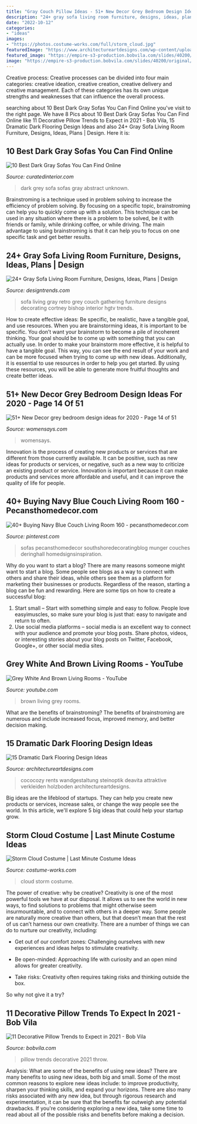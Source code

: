 ```yaml
---
title: "Gray Couch Pillow Ideas - 51+ New Decor Grey Bedroom Design Ideas For 2020"
description: "24+ gray sofa living room furniture, designs, ideas, plans"
date: "2022-10-12"
categories:
- "ideas"
images:
- "https://photos.costume-works.com/full/storm_cloud.jpg"
featuredImage: "https://www.architectureartdesigns.com/wp-content/uploads/2015/03/26.jpg"
featured_image: "https://empire-s3-production.bobvila.com/slides/40200/original/throw_pillow_trends_2021.jpg?1606770217"
image: "https://empire-s3-production.bobvila.com/slides/40200/original/throw_pillow_trends_2021.jpg?1606770217"
---
```



Creative process:
Creative processes can be divided into four main categories: creative ideation, creative creation, creative delivery and creative management. Each of these categories has its own unique strengths and weaknesses that can influence the overall process.

	

		
searching about 10 Best Dark Gray Sofas You Can Find Online you've visit to the right page. We have 8 Pics about 10 Best Dark Gray Sofas You Can Find Online like 11 Decorative Pillow Trends to Expect in 2021 - Bob Vila, 15 Dramatic Dark Flooring Design Ideas and also 24+ Gray Sofa Living Room Furniture, Designs, Ideas, Plans | Design. Here it is:
		
    
## 10 Best Dark Gray Sofas You Can Find Online

<img loading=lazy src="http://curatedinterior.com/wp-content/uploads/2018/03/Dark-grey-sofa-with-abstract-art-and-round-white-coffee-table.jpg" onerror="this.onerror=null;this.src='https://tse2.mm.bing.net/th?id=OIP.5hQXXtwMS6iEp7RGUeSmVgHaJP&amp;pid=15.1';" alt="10 Best Dark Gray Sofas You Can Find Online">

_Source: curatedinterior.com_

>dark grey sofa sofas gray abstract unknown. 

	

Brainstroming is a technique used in problem solving to increase the efficiency of problem solving. By focusing on a specific topic, brainstroming can help you to quickly come up with a solution. This technique can be used in any situation where there is a problem to be solved, be it with friends or family, while drinking coffee, or while driving. The main advantage to using brainstroming is that it can help you to focus on one specific task and get better results.

    
## 24+ Gray Sofa Living Room Furniture, Designs, Ideas, Plans | Design

<img loading=lazy src="https://images.designtrends.com/wp-content/uploads/2016/03/03053545/Living-Room-With-Retro-Grey-Sofa.jpeg" onerror="this.onerror=null;this.src='https://tse1.mm.bing.net/th?id=OIP.CWJlAmTk811OUhNNSduv7gHaLH&amp;pid=15.1';" alt="24+ Gray Sofa Living Room Furniture, Designs, Ideas, Plans | Design">

_Source: designtrends.com_

>sofa living gray retro grey couch gathering furniture designs decorating cortney bishop interior hgtv trends. 

	

How to create effective ideas: Be specific, be realistic, have a tangible goal, and use resources.
When you are brainstorming ideas, it is important to be specific. You don’t want your brainstorm to become a pile of incoherent thinking. Your goal should be to come up with something that you can actually use. In order to make your brainstorm more effective, it is helpful to have a tangible goal. This way, you can see the end result of your work and can be more focused when trying to come up with new ideas. Additionally, it is essential to use resources in order to help you get started. By using these resources, you will be able to generate more fruitful thoughts and create better ideas.

    
## 51+ New Decor Grey Bedroom Design Ideas For 2020 - Page 14 Of 51

<img loading=lazy src="https://www.womensays.com/wp-content/uploads/2020/03/New-Decor-grey-bedroom-design-ideas-for-2020-12.jpg" onerror="this.onerror=null;this.src='https://tse3.mm.bing.net/th?id=OIP.iQBUMD9OXkDZiz7JnNIo9gHaLH&amp;pid=15.1';" alt="51+ New Decor grey bedroom design ideas for 2020 - Page 14 of 51">

_Source: womensays.com_

>womensays. 

	

Innovation is the process of creating new products or services that are different from those currently available. It can be positive, such as new ideas for products or services, or negative, such as a new way to criticize an existing product or service. Innovation is important because it can make products and services more affordable and useful, and it can improve the quality of life for people.

    
## 40+ Buying Navy Blue Couch Living Room 160 - Pecansthomedecor.com

<img loading=lazy src="https://i.pinimg.com/736x/75/5c/8c/755c8cc8cc56c682ff19bf8a3df06050.jpg" onerror="this.onerror=null;this.src='https://tse4.mm.bing.net/th?id=OIP.67xxdv2nZBGKh0eILTpnwgHaK_&amp;pid=15.1';" alt="40+ Buying Navy Blue Couch Living Room 160 - pecansthomedecor.com">

_Source: pinterest.com_

>sofas pecansthomedecor southshoredecoratingblog munger couches deringhall homedsignsinspiration. 

	

Why do you want to start a blog?
There are many reasons someone might want to start a blog. Some people see blogs as a way to connect with others and share their ideas, while others see them as a platform for marketing their businesses or products. Regardless of the reason, starting a blog can be fun and rewarding. Here are some tips on how to create a successful blog: 
1. Start small – Start with something simple and easy to follow. People love easyimuscles, so make sure your blog is just that: easy to navigate and return to often. 
2. Use social media platforms – social media is an excellent way to connect with your audience and promote your blog posts. Share photos, videos, or interesting stories about your blog posts on Twitter, Facebook, Google+, or other social media sites. 

    
## Grey White And Brown Living Rooms - YouTube

<img loading=lazy src="https://i.ytimg.com/vi/XE2ia89Ykyk/hqdefault.jpg" onerror="this.onerror=null;this.src='https://tse3.mm.bing.net/th?id=OIP.3x4qXWcKrG4rNkTEMb5DpgHaFj&amp;pid=15.1';" alt="Grey White And Brown Living Rooms - YouTube">

_Source: youtube.com_

>brown living grey rooms. 

	

What are the benefits of brainstroming?
The benefits of brainstroming are numerous and include increased focus, improved memory, and better decision making.

    
## 15 Dramatic Dark Flooring Design Ideas

<img loading=lazy src="https://www.architectureartdesigns.com/wp-content/uploads/2015/03/26.jpg" onerror="this.onerror=null;this.src='https://tse4.mm.bing.net/th?id=OIP.GDXKbpNvBrJywOJYTqmVaQHaFj&amp;pid=15.1';" alt="15 Dramatic Dark Flooring Design Ideas">

_Source: architectureartdesigns.com_

>cococozy rents wandgestaltung steinoptik deavita attraktive verkleiden holzboden architectureartdesigns. 

	

Big ideas are the lifeblood of startups. They can help you create new products or services, increase sales, or change the way people see the world. In this article, we'll explore 5 big ideas that could help your startup grow.

    
## Storm Cloud Costume | Last Minute Costume Ideas

<img loading=lazy src="https://photos.costume-works.com/full/storm_cloud.jpg" onerror="this.onerror=null;this.src='https://tse1.mm.bing.net/th?id=OIP.dFziVn4z644SlL-5YbH1qwHaMq&amp;pid=15.1';" alt="Storm Cloud Costume | Last Minute Costume Ideas">

_Source: costume-works.com_

>cloud storm costume. 

	

The power of creative: why be creative?
Creativity is one of the most powerful tools we have at our disposal. It allows us to see the world in new ways, to find solutions to problems that might otherwise seem insurmountable, and to connect with others in a deeper way.
Some people are naturally more creative than others, but that doesn’t mean that the rest of us can’t harness our own creativity. There are a number of things we can do to nurture our creativity, including:

- Get out of our comfort zones: Challenging ourselves with new experiences and ideas helps to stimulate creativity.

- Be open-minded: Approaching life with curiosity and an open mind allows for greater creativity.

- Take risks: Creativity often requires taking risks and thinking outside the box.

So why not give it a try?

    
## 11 Decorative Pillow Trends To Expect In 2021 - Bob Vila

<img loading=lazy src="https://empire-s3-production.bobvila.com/slides/40200/original/throw_pillow_trends_2021.jpg?1606770217" onerror="this.onerror=null;this.src='https://tse2.mm.bing.net/th?id=OIP.lIoRozoppGJkBCCpoV2jegHaFX&amp;pid=15.1';" alt="11 Decorative Pillow Trends to Expect in 2021 - Bob Vila">

_Source: bobvila.com_

>pillow trends decorative 2021 throw. 

	

Analysis: What are some of the benefits of using new ideas?
There are many benefits to using new ideas, both big and small. Some of the most common reasons to explore new ideas include: to improve productivity, sharpen your thinking skills, and expand your horizons. There are also many risks associated with any new idea, but through rigorous research and experimentation, it can be sure that the benefits far outweigh any potential drawbacks. If you're considering exploring a new idea, take some time to read about all of the possible risks and benefits before making a decision.


